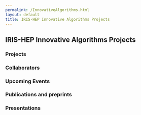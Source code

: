 ```yaml
---
permalink: /InnovativeAlgorithms.html
layout: default
title: IRIS-HEP Innovative Algorithms Projects
---
```


## IRIS-HEP Innovative Algorithms Projects

### Projects

### Collaborators

### Upcoming Events

### Publications and preprints

### Presentations
